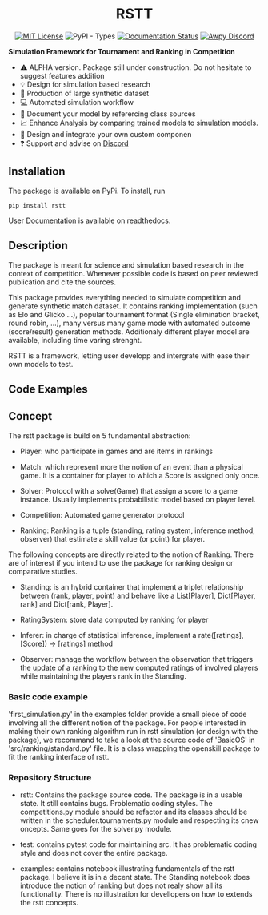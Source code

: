 <div align="center">
<h1>RSTT</h1>

[![MIT License](https://img.shields.io/badge/license-MIT-lightgrey)](https://github.com/Ematrion/rstt/blob/main/LICENSE) ![PyPI - Types](https://img.shields.io/pypi/types/RSTT) [![Documentation Status](https://readthedocs.org/projects/rstt/badge/?version=latest)](https://rstt.readthedocs.io/en/latest/?badge=latest) [![Awpy Discord](https://img.shields.io/discord/1354379146221981777?color=blue&label=Discord&logo=discord)](https://discord.gg/CyB3Ptf3) 
</div>

**Simulation Framework for Tournament and Ranking in Competition**


- :warning: ALPHA version. Package still under construction. Do not hesitate to suggest features addition
- :bulb: Design for simulation based research
- :minidisc: Production of large synthetic dataset
- :computer: Automated simulation workflow
- :page_with_curl: Document your model by referercing class sources
- :chart_with_upwards_trend: Enhance Analysis by comparing trained models to simulation models. 
- :wrench: Design and integrate your own custom componen
- :question: Support and advise on [Discord](https://discord.gg/CyB3Ptf3) 


## Installation

The package is available on PyPi. To install, run

```
pip install rstt
```

User [Documentation](https://rstt.readthedocs.io/en/latest/) is available on readthedocs.


## Description

The package is meant for science and simulation based research in the context of competition.
Whenever possible code is based on peer reviewed publication and cite the sources.

This package provides everything needed to simulate competition and generate synthetic match dataset.
It contains ranking implementation (such as Elo and Glicko ...), popular tournament format (Single elimination bracket, round robin, ...), many versus many game mode with automated outcome (score/result) generation methods. Additionaly different player model are available, including time varing strenght.

RSTT is a framework, letting user developp and intergrate with ease their own models to test.

## Code Examples




## Concept

The rstt package is build on 5 fundamental abstraction:
- Player: who participate in games and are items in rankings

- Match: which represent more the notion of an event than a physical game. It is a container for player to which a Score is assigned only once.

- Solver: Protocol with  a solve(Game) that assign a score to a game instance. Usually implements probabilistic model based on player level. 

- Competition: Automated game generator protocol

- Ranking: Ranking is a tuple (standing, rating system, inference method, observer) that estimate a skill value (or point) for player.


The following concepts are directly related to the notion of Ranking. There are of interest if you intend to use the package for ranking design or comparative studies.
- Standing: is an hybrid container that implement a triplet relationship between (rank, player, point) and behave like a List[Player], Dict[Player, rank] and Dict[rank, Player]. 

- RatingSystem: store data computed by ranking for player

- Inferer: in charge of statistical inference, implement a rate([ratings], [Score]) -> [ratings] method

- Observer: manage the workflow between the observation that triggers the update of a ranking to the new computed ratings of involved players while maintaining the players rank in the Standing.


### Basic code example

'first_simulation.py' in the examples folder provide a small piece of code involving all the different notion of the package.
For people interested in making their own ranking algorithm run in rstt simulation (or design with the package), we recommand to take a look at the source code of 'BasicOS' in 'src/ranking/standard.py' file. It is a class wrapping the openskill package to fit the ranking interface of rstt.


### Repository Structure

- rstt: Contains the package source code. The package is in a usable state. It still contains bugs.
Problematic coding styles. The competitions.py module should be refactor and its classes should be written in the scheduler.tournaments.py module and respecting its cnew oncepts. Same goes for the solver.py module. 

- test: contains pytest code for maintaining src. It has problematic coding style and does not cover the entire package.

- examples: contains notebook illustrating fundamentals of the rstt package. I believe it is in a decent state. The Standing notebook does introduce the notion of ranking but does not realy show all its functionality.
There is no illustration for devellopers on how to extends the rstt concepts.

